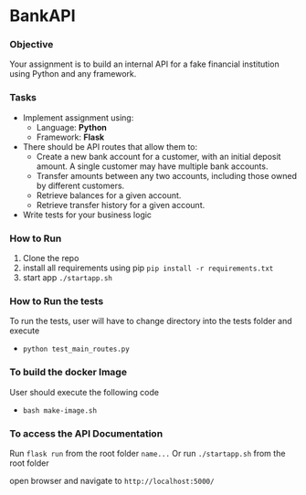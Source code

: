 # BankAPI

### Objective

Your assignment is to build an internal API for a fake financial institution using Python and any framework.

### Tasks

- Implement assignment using:
  - Language: **Python**
  - Framework: **Flask**
- There should be API routes that allow them to:
  - Create a new bank account for a customer, with an initial deposit amount. A
    single customer may have multiple bank accounts.
  - Transfer amounts between any two accounts, including those owned by
    different customers.
  - Retrieve balances for a given account.
  - Retrieve transfer history for a given account.
- Write tests for your business logic

### How to Run

1. Clone the repo
2. install all requirements using pip
```pip install -r requirements.txt```
3. start app
``` ./startapp.sh ```

### How to Run the tests

To run the tests, user will have to change directory into the tests folder
and execute

- ``` python test_main_routes.py ```

### To build the docker Image

User should execute the following code

- ``` bash make-image.sh ```

### To access the API Documentation

Run ``` flask run ``` from the root folder `name...`
Or run ``` ./startapp.sh ``` from the root folder

open browser and navigate to
``` http://localhost:5000/ ```
